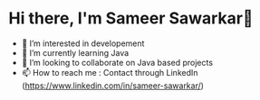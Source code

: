 # Hi there, I'm Sameer Sawarkar👋

- 👀 I’m interested in developement
- 🌱 I’m currently learning Java 
- 👯 I’m looking to collaborate on Java based projects
- 📫 How to reach me : Contact through LinkedIn (https://www.linkedin.com/in/sameer-sawarkar/)




<!---
vaishnavi-gif/vaishnavi-gif is a ✨ special ✨ repository because its `README.md` (this file) appears on your GitHub profile.
You can click the Preview link to take a look at your changes.
--->
<!--
**Sameer-Sawarkar/Sameer-Sawarkar** is a ✨ _special_ ✨ repository because its `README.md` (this file) appears on your GitHub profile.

Here are some ideas to get you started:

- 🔭 I’m currently working on ...
- 🌱 I’m currently learning ...
- 👯 I’m looking to collaborate on ...
- 🤔 I’m looking for help with ...
- 💬 Ask me about ...
- 📫 How to reach me: ...
- 😄 Pronouns: ...
- ⚡ Fun fact: ...
-->
